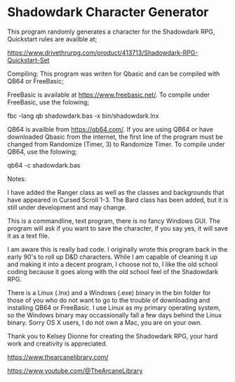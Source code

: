 # Shadowdark Character Generator

This program randomly generates a character for the Shadowdark RPG, Quickstart rules are availble at;

https://www.drivethrurpg.com/product/413713/Shadowdark-RPG-Quickstart-Set

Compiling:
This program was writen for Qbasic and can be compiled with QB64 or FreeBasic;

FreeBasic is available at https://www.freebasic.net/. To compile under FreeBasic, use the folowing;

fbc -lang qb shadowdark.bas -x bin/shadowdark.lnx

QB64 is availble from https://qb64.com/. If you are using QB64 or have downloaded Qbasic from the internet, the first line of the program must be changed from Randomize (Timer, 3) to Randomize Timer. To compile under QB64, use the folowing;

qb64 -c shadowdark.bas

Notes:

I have added the Ranger class as well as the classes and backgrounds that have appeared in Cursed Scroll 1-3. The Bard class has been added, but it is still under development and may change.

This is a commandline, text program, there is no fancy Windows GUI. The program will ask if you want to save the character, if you say yes, it will save it as a text file.

I am aware this is really bad code. I originally wrote this program back in the early 90's to roll up D&D characters. While I am capable of cleaning it up and making it into a decent program, I choose not to, I like the old school coding because it goes along with the old school feel of the Shadowdark RPG.

There is a Linux (.lnx) and a Windows (.exe) binary in the bin folder for those of you who do not want to go to the trouble of downloading and installing QB64 or FreeBasic. I use Linux as my primary operating system, so the Windows binary may occassionally fall a few days behind the Linux binary. Sorry OS X users, I do not own a Mac, you are on your own.

Thank you to Kelsey Dionne for creating the Shadowdark RPG, your hard work and creativity is appreciated.

https://www.thearcanelibrary.com/

https://www.youtube.com/@TheArcaneLibrary
